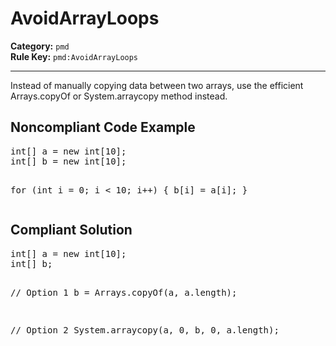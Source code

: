 # AvoidArrayLoops
**Category:** `pmd`<br/>
**Rule Key:** `pmd:AvoidArrayLoops`<br/>


-----

<!-- (c) 2019 PMD -->
Instead of manually copying data between two arrays, use the efficient Arrays.copyOf or System.arraycopy method instead.

<h2>Noncompliant Code Example</h2>
<pre>
int[] a = new int[10];
int[] b = new int[10];

for (int i = 0; i < 10; i++) {
  b[i] = a[i];
}
</pre>

<h2>Compliant Solution</h2>
<pre>
int[] a = new int[10];
int[] b;

// Option 1
b = Arrays.copyOf(a, a.length);

// Option 2
System.arraycopy(a, 0, b, 0, a.length);
</pre>
